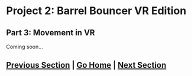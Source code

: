 # Project 2: Barrel Bouncer VR Edition

## Part 3: Movement in VR

Coming soon...

## [Previous Section](../environment-mods) | [Go Home](..) | [Next Section](../throw-balls)
